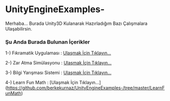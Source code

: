 # UnityEngineExamples-

Merhaba...
Burada Unity3D Kulanarak Hazırladığım Bazı Çalışmalara Ulaşabilirsin.

### Şu Anda Burada Bulunan İçerikler

1-) Fıkramatik Uygulaması : [Ulaşmak İçin Tıklayın...](https://github.com/berkekurnaz/UnityEngineExamples-/tree/master/F%C4%B1kramatikUygulamas%C4%B1)

2-) Zar Atma Simülasyonu : [Ulaşmak İçin Tıklayın...](https://github.com/berkekurnaz/UnityEngineExamples-/tree/master/ZarAtmaSimulasyonu)

3-) Bilgi Yarışması Sistemi : [Ulaşmak İçin Tıklayın...](https://github.com/berkekurnaz/UnityEngineExamples-/tree/master/BilgiYarismasiSistemi)

4-) Learn Fun Math : [Ulaşmak İçin Tıklayın...] 
(https://github.com/berkekurnaz/UnityEngineExamples-/tree/master/LearnFunMath)
